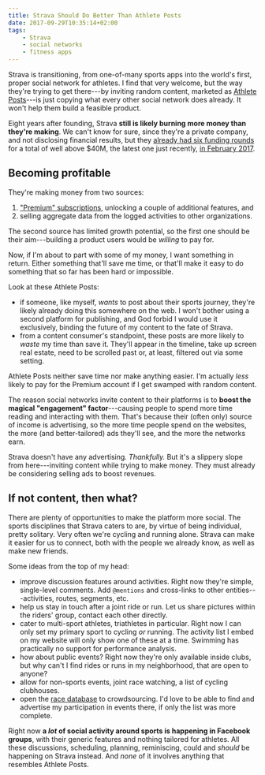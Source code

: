 ```yaml
---
title: Strava Should Do Better Than Athlete Posts
date: 2017-09-29T10:35:14+02:00
tags:
    - Strava
    - social networks
    - fitness apps
---
```


Strava is transitioning, from one-of-many sports apps into the world's first, proper social network for athletes. I find that very welcome, but the way they're trying to get there---by inviting random content, marketed as [Athlete Posts][athlete-posts-social]---is just copying what every other social network does already. It won't help them build a feasible product.

<!--more-->

Eight years after founding, Strava __still is likely burning more money than they're making__. We can't know for sure, since they're a private company, and not disclosing financial results, but they [already had six funding rounds][crunchbase-strava] for a total of well above $40M, the latest one just recently, [in February 2017][strava-series-e-funding].

## Becoming profitable

They're making money from two sources:

1. ["Premium" subscriptions][strava-premium], unlocking a couple of additional features, and
1. selling aggregate data from the logged activities to other organizations.

The second source has limited growth potential, so the first one should be their aim---building a product users would be _willing_ to pay for.

Now, if I'm about to part with some of my money, I want something in return. Either something that'll save me time, or that'll make it easy to do something that so far has been hard or impossible.

Look at these Athlete Posts:

* if someone, like myself, _wants_ to post about their sports journey, they're likely already doing this somewhere on the web. I won't bother using a second platform for publishing, and God forbid I would use it exclusively, binding the future of my content to the fate of Strava.
* from a content consumer's standpoint, these posts are more likely to _waste_ my time than save it. They'll appear in the timeline, take up screen real estate, need to be scrolled past or, at least, filtered out via some setting.

Athlete Posts neither save time nor make anything easier. I'm actually _less_ likely to pay for the Premium account if I get swamped with random content.

The reason social networks invite content to their platforms is to __boost the magical "engagement" factor__---causing people to spend more time reading and interacting with them. That's because their (often only) source of income is advertising, so the more time people spend on the websites, the more (and better-tailored) ads they'll see, and the more the networks earn.

Strava doesn't have any advertising. _Thankfully._ But it's a slippery slope from here---inviting content while trying to make money. They must already be considering selling ads to boost revenues.

## If not content, then what?

There are plenty of opportunities to make the platform more social. The sports disciplines that Strava caters to are, by virtue of being individual, pretty solitary. Very often we're cycling and running alone. Strava can make it easier for us to connect, both with the people we already know, as well as make new friends.

Some ideas from the top of my head:

* improve discussion features around activities. Right now they're simple, single-level comments. Add `@mentions` and cross-links to other entities---activities, routes, segments, etc.
* help us stay in touch after a joint ride or run. Let us share pictures within the riders' group, contact each other directly.
* cater to multi-sport athletes, triathletes in particular. Right now I can only set my primary sport to cycling _or_ running. The activity list I embed on my website will only show one of these at a time. Swimming has practically no support for performance analysis.
* how about public events? Right now they're only available inside clubs, but why can't I find rides or runs in my neighborhood, that are open to anyone?
* allow for non-sports events, joint race watching, a list of cycling clubhouses.
* open the [race database][strava-races] to crowdsourcing. I'd love to be able to find and advertise my participation in events there, if only the list was more complete.

Right now **a _lot_ of social activity around sports is happening in Facebook groups**, with their generic features and nothing tailored for athletes. All these discussions, scheduling, planning, reminiscing, could and _should_ be happening on Strava instead. And _none_ of it involves anything that resembles Athlete Posts.

[athlete-posts-social]: https://www.theverge.com/platform/amp/2017/5/2/15511118/strava-fitness-tracking-app-athlete-posts-social-network
[crunchbase-strava]: https://www.crunchbase.com/organization/strava
[strava-premium]: https://www.strava.com/premium
[strava-races]: https://www.strava.com/featured-running-races
[strava-series-e-funding]: https://www.crunchbase.com/funding-round/ab1c8409450beb1019ae227b4adc79d4
